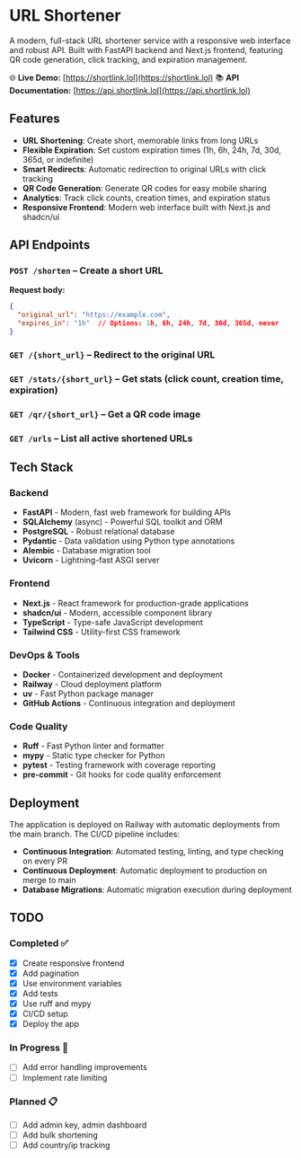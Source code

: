 # URL Shortener

A modern, full-stack URL shortener service with a responsive web interface and robust API. Built with FastAPI backend and Next.js frontend, featuring QR code generation, click tracking, and expiration management.

🌐 **Live Demo:** [https://shortlink.lol](https://shortlink.lol)
📚 **API Documentation:** [https://api.shortlink.lol](https://api.shortlink.lol)

## Features

- **URL Shortening**: Create short, memorable links from long URLs
- **Flexible Expiration**: Set custom expiration times (1h, 6h, 24h, 7d, 30d, 365d, or indefinite)
- **Smart Redirects**: Automatic redirection to original URLs with click tracking
- **QR Code Generation**: Generate QR codes for easy mobile sharing
- **Analytics**: Track click counts, creation times, and expiration status
- **Responsive Frontend**: Modern web interface built with Next.js and shadcn/ui

## API Endpoints

### `POST /shorten` – Create a short URL
**Request body:**
```json
{
  "original_url": "https://example.com",
  "expires_in": "1h"  // Options: 1h, 6h, 24h, 7d, 30d, 365d, never
}
```

### `GET /{short_url}` – Redirect to the original URL
### `GET /stats/{short_url}` – Get stats (click count, creation time, expiration)
### `GET /qr/{short_url}` – Get a QR code image
### `GET /urls` – List all active shortened URLs

## Tech Stack

### Backend
- **FastAPI** - Modern, fast web framework for building APIs
- **SQLAlchemy** (async) - Powerful SQL toolkit and ORM
- **PostgreSQL** - Robust relational database
- **Pydantic** - Data validation using Python type annotations
- **Alembic** - Database migration tool
- **Uvicorn** - Lightning-fast ASGI server

### Frontend
- **Next.js** - React framework for production-grade applications
- **shadcn/ui** - Modern, accessible component library
- **TypeScript** - Type-safe JavaScript development
- **Tailwind CSS** - Utility-first CSS framework

### DevOps & Tools
- **Docker** - Containerized development and deployment
- **Railway** - Cloud deployment platform
- **uv** - Fast Python package manager
- **GitHub Actions** - Continuous integration and deployment

### Code Quality
- **Ruff** - Fast Python linter and formatter
- **mypy** - Static type checker for Python
- **pytest** - Testing framework with coverage reporting
- **pre-commit** - Git hooks for code quality enforcement

## Deployment

The application is deployed on Railway with automatic deployments from the main branch. The CI/CD pipeline includes:

- **Continuous Integration**: Automated testing, linting, and type checking on every PR
- **Continuous Deployment**: Automatic deployment to production on merge to main
- **Database Migrations**: Automatic migration execution during deployment

## TODO

### Completed ✅
- [x] Create responsive frontend
- [x] Add pagination
- [x] Use environment variables
- [x] Add tests
- [x] Use ruff and mypy
- [x] CI/CD setup
- [x] Deploy the app

### In Progress 🚧
- [ ] Add error handling improvements
- [ ] Implement rate limiting

### Planned 📋
- [ ] Add admin key, admin dashboard
- [ ] Add bulk shortening
- [ ] Add country/ip tracking
